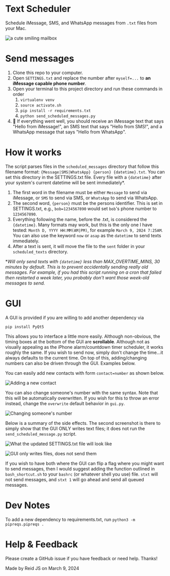 # Text Scheduler
Schedule iMessage, SMS, and WhatsApp messages from `.txt` files from your Mac.

![a cute smiling mailbox](./mailbox.png)

# Send messages
1. Clone this repo to your computer.
2. Open `SETTINGS.txt` and replace the number after `myself=...` to **an iMessage capable phone number**. 
3. Open your terminal to this project directory and run these commands in order
   1. `virtualenv venv`
   2. `source activate.sh` 
   3. `pip install -r requirements.txt`
   4. `python send_scheduled_messages.py`
4. 💬 If everything went well, you should receive an iMessage text that says "Hello from iMessage!", an SMS text that says "Hello from SMS!", and a WhatsApp message that says "Hello from WhatsApp".


# How it works
The script parses files in the `scheduled_messages` directory that follow this filename format: `{Message|SMS|WhatsApp} {person} {datetime}.txt`. You can set this directory in the SETTINGS.txt file. Every file with a `{datetime}` after your system's current datetime will be sent immediately*.  

1. The first word in the filename must be either `Message` to send via iMessage, or `SMS` to send via SMS, or `WhatsApp` to send via WhatsApp.
2. The second word, `{person}` must be the persons identifier. This is set in SETTINGS.txt, e.g., `bob=1234567890` would set `bob`'s phone number to `1234567890`.
3. Everything following the name, before the .txt, is considered the `{datetime}`. Many formats may work, but this is the only one I have tested: `Month D, YYYY HH:MM(AM|PM)`, for example `March 9, 2024 7:25AM`. You can also use the keyword `now` or `asap` as the `datetime` to send texts immediately.
4. After a text is sent, it will move the file to the `sent` folder in your `scheduled_texts` directory. 

**Will only send texts with `{datetime}` less than MAX_OVERTIME_MINS, 30 minutes by default. This is to prevent accidentally sending really old messages. For example, if you had this script running on a cron that failed then restarted a week later, you probably don't want those week-old messages to send.*

# GUI
A GUI is provided if you are willing to add another dependency via
```
pip install PyQt5
```
This allows you to interface a little more easily. Although non-obvious, the timing boxes at the bottom of the GUI are **scrollable**. 
Although not as visually appealing as the iPhone alarm/countdown timer scheduler, it works roughly the same.
If you wish to send now, simply don't change the time...it always defaults to the current time.
On top of this, adding/changing numbers can also be driven through the GUI. Examples below.

You can easily add new contacts with form `contact=number` as shown below.

![Adding a new contact](gui_pngs/new_person.png)

You can also change someone's number with the same syntax. Note that this will be automatically overwritten. If you wish for this to throw an error instead, change the `overwrite` default behavior in `gui.py`.

![Changing someone's number](gui_pngs/old_friend.png)

Below is a summary of the side effects. The second screenshot is there to simply show that the GUI ONLY writes text files; it does not run the `send_scheduled_message.py` script.

![What the updated SETTINGS.txt file will look like](gui_pngs/gui_side_effect.png)

![GUI only writes files, does not send them](gui_pngs/gui_doesnt_send_messages.png)

If you wish to have both where the GUI can flip a flag where you might want to send messages, then I would suggest adding the function outlined in `bash_shortcut.sh` to your `bashrc` (or whatever shell you use) file. `stxt` will not send messages, and `stxt 1` will go ahead and send all queued messages.

# Dev Notes
To add a new dependency to requirements.txt, run
`python3 -m  pipreqs.pipreqs .`

# Help & Feedback
Please create a GitHub issue if you have feedback or need help. Thanks! 

Made by Reid JS on March 9, 2024
